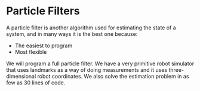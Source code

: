 # Particle Filters

A particle filter is another algorithm used for estimating the state of a system, and in many ways it is the best one because:

- The easiest to program
- Most flexible 

We will program a full particle filter. We have a very primitive robot simulator that uses landmarks as a way of doing measurements and it uses three-dimensional robot coordinates. We also solve the estimation problem in as few as 30 lines of code.
